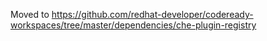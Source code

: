Moved to https://github.com/redhat-developer/codeready-workspaces/tree/master/dependencies/che-plugin-registry